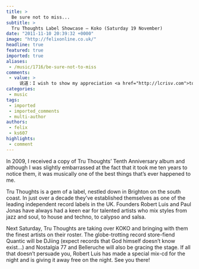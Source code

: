 ```yaml
---
title: >
  Be sure not to miss...
subtitle: >
  Tru Thoughts Label Showcase – Koko (Saturday 19 November)
date: "2011-11-10 20:39:32 +0000"
image: "http://felixonline.co.uk/"
headline: true
featured: true
imported: true
aliases:
 - /music/1716/be-sure-not-to-miss
comments:
 - value: >
     说道：I wish to show my appreciation <a href="http://lcrisv.com">tordwas</a> the writer simply for rescuing me using this particular environment. Right after exploring through virtual reality and coming across tricks which are not advantageous, I considered my complete life has been done. Existing without the presence involving answers on the difficulties you might have solved all over the article is often a critical scenario, as properly as ones that might have inside a negative approach affected our career if i hadn't discovered your blog. Your main training as well as kindness in taking care of all locations was very useful. I'm not sure what We would've done if i had not necessarily discovered a real thing such as this. I am capable of at the moment look forward to my personal future. Thanks for your time quite definitely for your reliable and sensible manual. I will not be reluctant to propose your internet site to anybody who requires and wants direction concerning this matter.
categories:
 - music
tags:
 - imported
 - imported_comments
 - multi-author
authors:
 - felix
 - ks607
highlights:
 - comment
---
```


In 2009, I received a copy of Tru Thoughts’ Tenth Anniversary album and although I was slightly embarrassed at the fact that it took me ten years to notice them, it was musically one of the best things that’s ever happened to me.

Tru Thoughts is a gem of a label, nestled down in Brighton on the south coast. In just over a decade they’ve established themselves as one of the leading independent record labels in the UK. Founders Robert Luis and Paul Jonas have always had a keen ear for talented artists who mix styles from jazz and soul, to house and techno, to calypso and salsa.

Next Saturday, Tru Thoughts are taking over KOKO and bringing with them the finest artists on their roster. The globe-trotting record store-fiend Quantic will be DJiing (expect records that God himself doesn’t know exist...) and Nostalgia 77 and Belleruche will also be gracing the stage. If all that doesn’t persuade you, Robert Luis has made a special mix-cd for the night and is giving it away free on the night. See you there!
